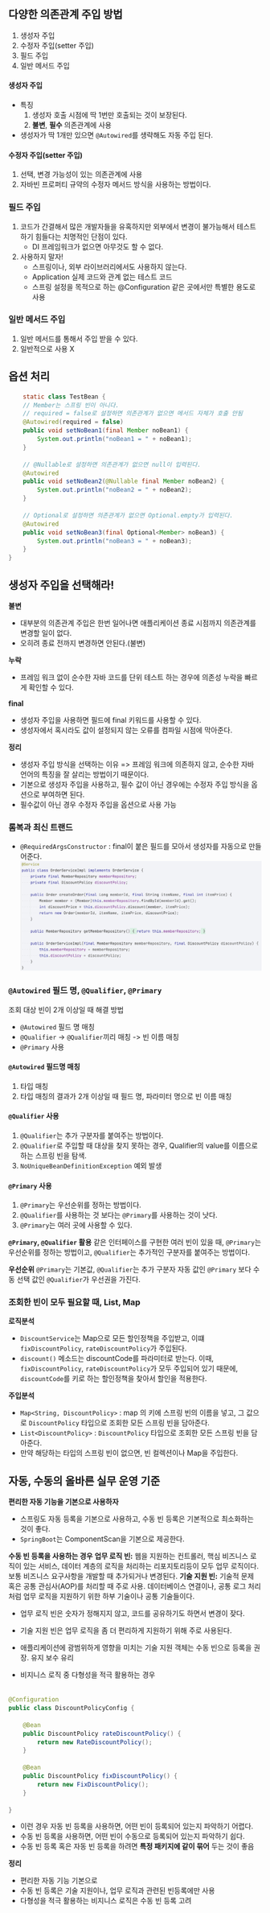## 다양한 의존관계 주입 방법

1. 생성자 주입
2. 수정자 주입(setter 주입)
3. 필드 주입
4. 일반 메서드 주입

#### 생성자 주입

- 특징
    1. 생성자 호출 시점에 딱 1번만 호출되는 것이 보장된다.
    2. **불변**, **필수** 의존관계에 사용
- 생성자가 딱 1개만 있으면 `@Autowired`를 생략해도 자동 주입 된다.

#### 수정자 주입(setter 주입)

1. 선택, 변경 가능성이 있는 의존관계에 사용
2. 자바빈 프로퍼티 규약의 수정자 메서드 방식을 사용하는 방법이다.

### 필드 주입

1. 코드가 간결해서 많은 개발자들을 유혹하지만 외부에서 변경이 불가능해서 테스트 하기 힘들다는 치명적인 단점이 있다.
    - DI 프레임워크가 없으면 아무것도 할 수 없다.
2. 사용하지 말자!
    - 스프링이나, 외부 라이브러리에서도 사용하지 않는다.
    - Application 실제 코드와 관계 없는 테스트 코드
    - 스프링 설정을 목적으로 하는 @Configuration 같은 곳에서만 특별한 용도로 사용

### 일반 메서드 주입

1. 일반 메서드를 통해서 주입 받을 수 있다.
2. 일반적으로 사용 X

## 옵션 처리

```java
    static class TestBean {
    // Member는 스프링 빈이 아니다.
    // required = false로 설정하면 의존관계가 없으면 메서드 자체가 호출 안됨
    @Autowired(required = false)
    public void setNoBean1(final Member noBean1) {
        System.out.println("noBean1 = " + noBean1);
    }

    // @Nullable로 설정하면 의존관계가 없으면 null이 입력된다.
    @Autowired
    public void setNoBean2(@Nullable final Member noBean2) {
        System.out.println("noBean2 = " + noBean2);
    }

    // Optional로 설정하면 의존관계가 없으면 Optional.empty가 입력된다.
    @Autowired
    public void setNoBean3(final Optional<Member> noBean3) {
        System.out.println("noBean3 = " + noBean3);
    }
}
```

## 생성자 주입을 선택해라!

**불변**

- 대부분의 의존관계 주입은 한번 일어나면 애플리케이션 종료 시점까지 의존관계를 변경할 일이 없다.
- 오히려 종료 전까지 변경하면 안된다.(불변)

**누락**

- 프레임 워크 없이 순수한 자바 코드를 단위 테스트 하는 경우에 의존성 누락을 빠르게 확인할 수 있다.

**final**

- 생성자 주입을 사용하면 필드에 final 키워드를 사용할 수 있다.
- 생성자에서 혹시라도 값이 설정되지 않는 오류를 컴파일 시점에 막아준다.

**정리**

- 생성자 주입 방식을 선택하는 이유 => 프레임 워크에 의존하지 않고, 순수한 자바 언어의 특징을 잘 살리는 방법이기 때문이다.
- 기본으로 생성자 주입을 사용하고, 필수 값이 아닌 경우에는 수정자 주입 방식을 옵션으로 부여하면 된다.
- 필수값이 아닌 경우 수정자 주입을 옵션으로 사용 가능

### 롬복과 최신 트랜드

- `@RequiredArgsConstructor` : final이 붙은 필드를 모아서 생성자를 자동으로 만들어준다.
  ![img_9.png](img_9.png)

### `@Autowired` 필드 명, `@Qualifier`, `@Primary`

조회 대상 빈이 2개 이상일 때 해결 방법

- `@Autowired` 필드 명 매칭
- `@Qualifier` -> `@Qualifier`끼리 매칭 -> 빈 이름 매칭
- `@Primary` 사용

#### `@Autowired` 필드명 매칭

1. 타입 매칭
2. 타입 매칭의 결과가 2개 이상일 때 필드 명, 파라미터 명으로 빈 이름 매칭

#### `@Qualifier` 사용

1. `@Qualifier`는 추가 구분자를 붙여주는 방법이다.
2. `@Qualifier`로 주입할 때 대상을 찾지 못하는 경우, Qualifier의 value를 이름으로 하는 스프링 빈을 탐색.
3. `NoUniqueBeanDefinitionException` 예외 발생

#### `@Primary` 사용

1. `@Primary`는 우선순위를 정하는 방법이다.
2. `@Qualifier`를 사용하는 것 보다는 `@Primary`를 사용하는 것이 낫다.
3. `@Primary`는 여러 곳에 사용할 수 있다.

**`@Primary`, `@Qualifier` 활용**
같은 인터페이스를 구현한 여러 빈이 있을 때, `@Primary`는 우선순위를 정하는 방법이고, `@Qualifier`는 추가적인 구분자를 붙여주는 방법이다.

**우선순위**
`@Primary`는 기본값, `@Qualifier`는 추가 구분자
자동 값인 `@Primary` 보다 수동 선택 값인 `@Qualifier`가 우선권을 가진다.

### 조회한 빈이 모두 필요할 때, List, Map

**로직분석**

- `DiscountService`는 Map으로 모든 할인정책을 주입받고, 이떄 `fixDiscountPolicy`, `rateDiscountPolicy`가 주입된다.
- `discount()` 메소드는 discountCode를 파라미터로 받는다. 이때, `fixDiscountPolicy`, `rateDiscountPolicy`가 모두 주입되어 있기
  때문에, `discountCode`를 키로 하는 할인정책을 찾아서 할인을 적용한다.

**주입분석**

- `Map<String, DiscountPolicy>` : map 의 키에 스프링 빈의 이름을 넣고, 그 값으로 `DiscountPolicy` 타입으로 조회한 모든 스프링 빈을 담아준다.
- `List<DiscountPolicy>` : `DiscountPolicy` 타입으로 조회한 모든 스프링 빈을 담아준다.
- 만약 해당하는 타입의 스프링 빈이 없으면, 빈 컬렉션이나 Map을 주입한다.

## 자동, 수동의 올바른 실무 운영 기준

**편리한 자동 기능을 기본으로 사용하자**

- 스프링도 자동 등록을 기본으로 사용하고, 수동 빈 등록은 기본적으로 최소화하는 것이 좋다.
- `SpringBoot`는 ComponentScan을 기본으로 제공한다.

**수동 빈 등록을 사용하는 경우**
**업무 로직 빈:** 웹을 지원하는 컨트롤러, 핵심 비즈니스 로직이 있는 서비스, 데이터 계층의 로직을 처리하는 리포지토리등이 모두 업무 로직이다. 보통 비즈니스 요구사항을 개발할 때 추가되거나 변경된다.
**기술 지원 빈:** 기술적 문제 혹은 공통 관심사(AOP)를 처리할 때 주로 사용. 데이터베이스 연결이나, 공통 로그 처리 처럼 업무 로직을 지원하기 위한 하부 기술이나 공통 기술들이다.

- 업무 로직 빈은 숫자가 정해지지 않고, 코드를 공유하기도 하면서 변경이 잦다.
- 기술 지원 빈은 업무 로직을 좀 더 편리하게 지원하기 위해 주로 사용된다.

- 애플리케이션에 광범위하게 영향을 미치는 기술 지원 객체는 수동 빈으로 등록을 권장. 유지 보수 유리

- 비지니스 로직 중 다형성을 적극 활용하는 경우

```java

@Configuration
public class DiscountPolicyConfig {

    @Bean
    public DiscountPolicy rateDiscountPolicy() {
        return new RateDiscountPolicy();
    }

    @Bean
    public DiscountPolicy fixDiscountPolicy() {
        return new FixDiscountPolicy();
    }

}
```

- 이런 경우 자동 빈 등록을 사용하면, 어떤 빈이 등록되어 있는지 파악하기 어렵다.
- 수동 빈 등록을 사용하면, 어떤 빈이 수동으로 등록되어 있는지 파악하기 쉽다.
- 수동 빈 등록 혹은 자동 빈 등록을 하려면 **특정 패키지에 같이 묶어** 두는 것이 좋음

**정리**
- 편리한 자동 기능 기본으로
- 수동 빈 등록은 기술 지원이나, 업무 로직과 관련된 빈등록에만 사용
- 다형성을 적극 활용하는 비지니스 로직은 수동 빈 등록 고려
